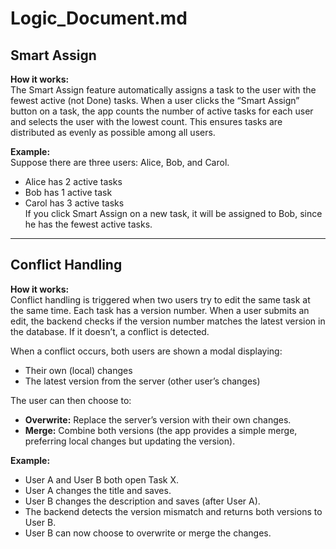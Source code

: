 # Logic_Document.md

## Smart Assign

**How it works:**  
The Smart Assign feature automatically assigns a task to the user with the fewest active (not Done) tasks. When a user clicks the “Smart Assign” button on a task, the app counts the number of active tasks for each user and selects the user with the lowest count. This ensures tasks are distributed as evenly as possible among all users.

**Example:**  
Suppose there are three users: Alice, Bob, and Carol.  
- Alice has 2 active tasks  
- Bob has 1 active task  
- Carol has 3 active tasks  
If you click Smart Assign on a new task, it will be assigned to Bob, since he has the fewest active tasks.

---

## Conflict Handling

**How it works:**  
Conflict handling is triggered when two users try to edit the same task at the same time. Each task has a version number. When a user submits an edit, the backend checks if the version number matches the latest version in the database. If it doesn’t, a conflict is detected.

When  a conflict occurs, both users are shown a modal displaying:
- Their own (local) changes
- The latest version from the server (other user’s changes)

The user can then choose to:
- **Overwrite:** Replace the server’s version with their own changes.
- **Merge:** Combine both versions (the app provides a simple merge, preferring local changes but updating the version).

**Example:**  
- User A and User B both open Task X.
- User A changes the title and saves.
- User B changes the description and saves (after User A).
- The backend detects the version mismatch and returns both versions to User B.
- User B can now choose to overwrite or merge the changes.
